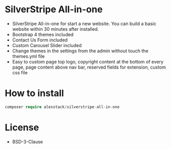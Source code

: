 # SilverStripe All-in-one

- SilverStripe All-in-one for start a new website. You can build a basic website within 30 minutes after installed.
- Bootstrap 4 themes included
- Contact Us Form included
- Custom Carousel Slider included
- Change themes in the settings from the admin without touch the themes.yml file
- Easy to custom page top logo, copyright content at the bottom of every page, page content above nav bar, reserved fields for extension, custom css file

# How to install

```php
composer require alexstack/silverstripe-all-in-one
```

# License
- BSD-3-Clause